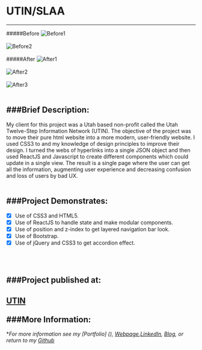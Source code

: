 # UTIN/SLAA
---
#####Before
![Before1](https://cloud.githubusercontent.com/assets/11747875/21236096/df2e2c6e-c2b6-11e6-9450-693c22154b27.jpg)
<br/>
<br/>
![Before2](https://cloud.githubusercontent.com/assets/11747875/21236108/e8718a78-c2b6-11e6-83d2-d01b2b1d21d8.jpg)
<br/>
<br/>
#####After
![After1](https://cloud.githubusercontent.com/assets/11747875/21236038/9478f186-c2b6-11e6-8ede-e9f7e6f3ab3e.jpg)
<br/>
<br/>
![After2](https://cloud.githubusercontent.com/assets/11747875/21236082/d4605460-c2b6-11e6-902f-fd9239fa18d5.jpg)
<br/>
<br/>
![After3](https://cloud.githubusercontent.com/assets/11747875/21236070/c7d7fc8e-c2b6-11e6-9604-c22a804c08db.jpg)
<br/>
<br/>


###Brief Description: 
---
My client for this project was a Utah based non-profit called the Utah Twelve-Step Information Network (UTIN). The objective of the project was to move their pure html website into a more modern, user-friendly website.  I used CSS3 to and my knowledge of design principles to improve their design.  I turned the webs of hyperlinks into a single JSON object and then used ReactJS and Javascript to create different components which could update in a single view.  The result is a single page where the user can get all the information, augmenting user experience and decreasing confusion and loss of users by bad UX.
<br/>
<br/>

###Project Demonstrates: 
---

- [x] Use of CSS3 and HTML5.
- [x] Use of ReactJS to handle state and make modular components.
- [x] Use of position and z-index to get layered navigation bar look.
- [x] Use of Bootstrap.
- [x] Use of jQuery and CSS3 to get accordion effect.
<br/>
<br/>

###Project published at: 
---

[UTIN](https://utin.herokuapp.com/)
<br/>
<br/>
###More Information:
---

\**For more information see my [Portfolio] (), [Webpage](http://web-karma.org),[LinkedIn](https://www.linkedin.com/in/trevor-rapp-042a1037), [Blog](http://web-karma.net), or return to my [Github](https://github.com/trrapp12)*
